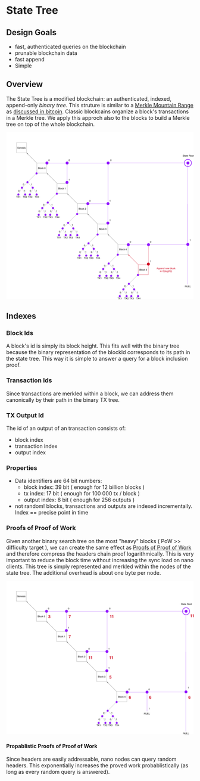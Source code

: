 # State Tree

## Design Goals
- fast, authenticated queries on the blockchain 
- prunable blockchain data
- fast append
- Simple

## Overview
The State Tree is a modified blockchain: an authenticated, indexed, append-only _binary tree_. This struture is similar to  a [Merkle Mountain Range](https://github.com/opentimestamps/opentimestamps-server/blob/master/doc/merkle-mountain-range.md) as [discussed in bitcoin](https://lists.linuxfoundation.org/pipermail/bitcoin-dev/2016-June/012758.html).
Classic blockcains organize a block's transactions in a Merkle tree. We apply this approch also to the blocks to build a Merkle tree on top of the whole blockchain. 

![alt text](datamodel-tx.png "State Tree")

## Indexes 

### Block Ids 
A block's id is simply its block height. This fits well with the binary tree because the binary representation of the blockId corresponds to its path in the state tree.
This way it is simple to answer a query for a block inclusion proof.

### Transaction Ids
Since transactions are merkled within a block, we can address them canonically by their path in the binary TX tree.
 
### TX Output Id
The id of an output of an transaction consists of:
- block index
- transaction index
- output index

### Properties
- Data identifiers are 64 bit numbers:
  - block index: 39 bit ( enough for 12 billion blocks )
  - tx index: 17 bit ( enough for 100 000 tx / block )
  - output index: 8 bit ( enough for 256 outputs )
- not random! blocks, transactions and outputs are indexed incrementally. Index == precise point in time


### Proofs of Proof of Work
Given another binary search tree on the most "heavy" blocks ( PoW >> difficulty target ), we can create the same effect as [Proofs of Proof of Work](https://eprint.iacr.org/2017/963.pdf) and therefore compress the headers chain proof logarithmically. This is very important to reduce the block time without increasing the sync load on nano clients.
This tree is simply represented and merkled within the nodes of the state tree. The additional overhead is about one byte per node.

![alt text](popow.png "State Tree")

#### Propablistic Proofs of Proof of Work 
Since headers are easily addressable, nano nodes can query random headers. This exponentially increases the proved work probablistically (as long as every random query is answered).
